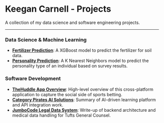 # Keegan Carnell - Projects

A collection of my data science and software engineering projects.

---

### Data Science & Machine Learning

* **[Fertilizer Prediction](link-to-folder/Kaggle-Comp-1-README.md)**: A XGBoost model to predict the fertilizer for soil data.
* **[Personality Prediction](link-to-folder/Kaggle-Comp-2-README.md)**: A K Nearest Neighbors model to predict the personality type of an individual based on survey results.

### Software Development

* **[TheHuddle App Overview](link-to-folder/TheHuddle-README.md)**: High-level overview of this cross-platform application to capture the social side of sports betting.
* **[Category Pirates AI Solutions](link-to-folder/CategoryPirates-AI-README.md)**: Summary of AI-driven learning platform and API integration work.
* **[JumboCode Legal Data System](link-to-folder/JumboCode-README.md)**: Write-up of backend architecture and medical data handling for Tufts General Counsel.

